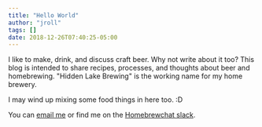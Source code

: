 ```yaml
---
title: "Hello World"
author: "jroll"
tags: []
date: 2018-12-26T07:40:25-05:00
---
```


I like to make, drink, and discuss craft beer. Why not write about it too?
This blog is intended to share recipes, processes, and thoughts about
beer and homebrewing. "Hidden Lake Brewing" is the working name for my
home brewery.

<!--more-->

I may wind up mixing some food things in here too. :D

You can [email me](mailto:jim@jimrollenhagen.com) or find me on the
[Homebrewchat slack](https://homebrew.chat).

